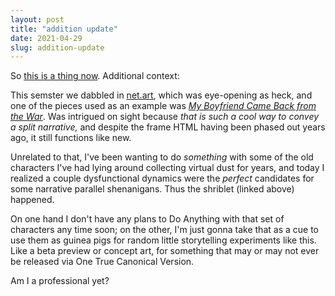 ```yaml
---
layout: post
title: "addition update"
date: 2021-04-29
slug: addition-update
---
```

So [this is a thing now](/shriblets/2021-04-29-split). Additional context:<!--more-->

This semster we dabbled in [net.art](https://en.wikipedia.org/wiki/Net.art), which was eye-opening as heck, and one of the pieces used as an example was <i>[My Boyfriend Came Back from the War](https://anthology.rhizome.org/my-boyfriend-came-back-from-the-war)</i>. Was intrigued on sight because *that is such a cool way to convey a split narrative,* and despite the frame HTML having been phased out years ago, it still functions like new.

Unrelated to that, I've been wanting to do *something* with some of the old characters I've had lying around collecting virtual dust for years, and today I realized a couple dysfunctional dynamics were the *perfect* candidates for some narrative parallel shenanigans. Thus the shriblet (linked above) happened.

On one hand I don't have any plans to Do Anything with that set of characters any time soon; on the other, I'm just gonna take that as a cue to use them as guinea pigs for random little storytelling experiments like this. Like a beta preview or concept art, for something that may or may not ever be released via One True Canonical Version.

Am I a professional yet?